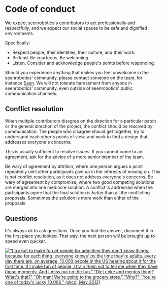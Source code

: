 # Code of conduct

We expect seenrobotics's contributors to act professionally and respectfully, and
we expect our social spaces to be safe and dignified environments.

Specifically:

* Respect people, their identities, their culture, and their work.
* Be kind. Be courteous. Be welcoming.
* Listen. Consider and acknowledge people's points before responding.

Should you experience anything that makes you feel unwelcome in the
seenrobotics' community, please contact someone on the team, for instance
[Sean](mailto:seangdsouza@gmail.com). We will not tolerate harassment from 
anyone in seenrobotics' community, even outside of seenrobotics' public 
communication channels.

## Conflict resolution

When multiple contributors disagree on the direction for a particular
patch or the general direction of the project, the conflict should be
resolved by communication. The people who disagree should get
together, try to understand each other's points of view, and work to
find a design that addresses everyone's concerns.

This is usually sufficient to resolve issues. If you cannot come to an
agreement, ask for the advice of a more senior member of the team.

Be wary of agreement by attrition, where one person argues a point
repeatedly until other participants give up in the interests of moving
on. This is not conflict resolution, as it does not address everyone's
concerns. Be wary of agreement by compromise, where two good competing
solutions are merged into one mediocre solution. A conflict is
addressed when the participants agree that the final solution is
_better_ than all the conflicting proposals. Sometimes the solution is
more work than either of the proposals.

## Questions

It's always ok to ask questions. Once you find the answer, document it in
the first place you looked. That way, the next person will be brought
up to speed even quicker.

[!["I try not to make fun of people for admitting they don't know things, because for each thing 'everyone knows' by the time they're adults, every day there are, on average, 10,000 people in the US hearing about it for the first time. If I make fun of people, I train them not to tell me when they have those moments. And I miss out on the fun." "Diet coke and mentos thing? What's that?" "Oh man! We're going to the grocery store." "Why?" "You're one of today's lucky 10,000." (xkcd, May 2012)](https://imgs.xkcd.com/comics/ten_thousand.png)](https://xkcd.com/1053/)

